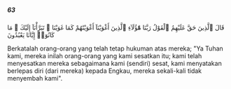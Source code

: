 ##### 63

<span class="ayah">قَالَ ٱلَّذِينَ حَقَّ عَلَيْهِمُ ٱلْقَوْلُ رَبَّنَا هَٰٓؤُلَآءِ ٱلَّذِينَ أَغْوَيْنَآ أَغْوَيْنَٰهُمْ كَمَا غَوَيْنَا ۖ تَبَرَّأْنَآ إِلَيْكَ ۖ مَا كَانُوٓا۟ إِيَّانَا يَعْبُدُونَ</span>

<span class="ayah_translation">Berkatalah orang-orang yang telah tetap hukuman atas mereka; "Ya Tuhan kami, mereka inilah orang-orang yang kami sesatkan itu; kami telah menyesatkan mereka sebagaimana kami (sendiri) sesat, kami menyatakan berlepas diri (dari mereka) kepada Engkau, mereka sekali-kali tidak menyembah kami".</span>
